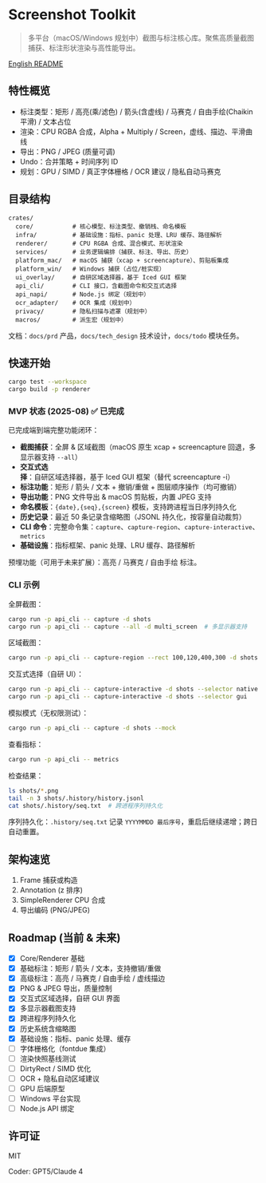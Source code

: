 # Screenshot Toolkit

> 多平台（macOS/Windows 规划中）截图与标注核心库。聚焦高质量截图捕获、标注形状渲染与高性能导出。

[English README](./README.md)

## 特性概览
- 标注类型：矩形 / 高亮(乘/滤色) / 箭头(含虚线) / 马赛克 / 自由手绘(Chaikin 平滑) / 文本占位
- 渲染：CPU RGBA 合成，Alpha + Multiply / Screen，虚线、描边、平滑曲线
- 导出：PNG / JPEG (质量可调)
- Undo：合并策略 + 时间序列 ID
- 规划：GPU / SIMD / 真正字体栅格 / OCR 建议 / 隐私自动马赛克

## 目录结构
```
crates/
  core/           # 核心模型、标注类型、撤销栈、命名模板
  infra/          # 基础设施：指标、panic 处理、LRU 缓存、路径解析
  renderer/       # CPU RGBA 合成、混合模式、形状渲染
  services/       # 业务逻辑编排（捕获、标注、导出、历史）
  platform_mac/   # macOS 捕获（xcap + screencapture）、剪贴板集成
  platform_win/   # Windows 捕获（占位/桩实现）
  ui_overlay/     # 自研区域选择器，基于 Iced GUI 框架
  api_cli/        # CLI 接口，含截图命令和交互式选择
  api_napi/       # Node.js 绑定（规划中）
  ocr_adapter/    # OCR 集成（规划中）
  privacy/        # 隐私扫描与遮罩（规划中）
  macros/         # 派生宏（规划中）
```
文档：`docs/prd` 产品，`docs/tech_design` 技术设计，`docs/todo` 模块任务。

## 快速开始
```sh
cargo test --workspace
cargo build -p renderer
```

### MVP 状态 (2025-08) ✅ 已完成
已完成端到端完整功能闭环：
- **截图捕获**：全屏 & 区域截图（macOS 原生 xcap + screencapture 回退，多显示器支持 `--all`）
- **交互式选择**：自研区域选择器，基于 Iced GUI 框架（替代 screencapture -i）
- **标注功能**：矩形 / 箭头 / 文本 + 撤销/重做 + 图层顺序操作（均可撤销）
- **导出功能**：PNG 文件导出 & macOS 剪贴板，内置 JPEG 支持
- **命名模板**：`{date},{seq},{screen}` 模板，支持跨进程当日序列持久化
- **历史记录**：最近 50 条记录含缩略图（JSONL 持久化，按容量自动裁剪）
- **CLI 命令**：完整命令集：`capture`、`capture-region`、`capture-interactive`、`metrics`
- **基础设施**：指标框架、panic 处理、LRU 缓存、路径解析

预埋功能（可用于未来扩展）：高亮 / 马赛克 / 自由手绘 标注。

### CLI 示例
全屏截图：
```sh
cargo run -p api_cli -- capture -d shots
cargo run -p api_cli -- capture --all -d multi_screen  # 多显示器支持
```

区域截图：
```sh
cargo run -p api_cli -- capture-region --rect 100,120,400,300 -d shots
```

交互式选择（自研 UI）：
```sh
cargo run -p api_cli -- capture-interactive -d shots --selector native  # 增强原生选择器
cargo run -p api_cli -- capture-interactive -d shots --selector gui    # 纯 GUI 选择器
```

模拟模式（无权限测试）：
```sh
cargo run -p api_cli -- capture -d shots --mock
```

查看指标：
```sh
cargo run -p api_cli -- metrics
```

检查结果：
```sh
ls shots/*.png
tail -n 3 shots/.history/history.jsonl
cat shots/.history/seq.txt  # 跨进程序列持久化
```
序列持久化：`.history/seq.txt` 记录 `YYYYMMDD 最后序号`，重启后继续递增；跨日自动重置。

## 架构速览
1. Frame 捕获或构造
2. Annotation (z 排序)
3. SimpleRenderer CPU 合成
4. 导出编码 (PNG/JPEG)

## Roadmap (当前 & 未来)
- [x] Core/Renderer 基础
- [x] 基础标注：矩形 / 箭头 / 文本，支持撤销/重做
- [x] 高级标注：高亮 / 马赛克 / 自由手绘 / 虚线描边
- [x] PNG & JPEG 导出，质量控制
- [x] 交互式区域选择，自研 GUI 界面
- [x] 多显示器截图支持
- [x] 跨进程序列持久化
- [x] 历史系统含缩略图
- [x] 基础设施：指标、panic 处理、缓存
- [ ] 字体栅格化（fontdue 集成）
- [ ] 渲染快照基线测试
- [ ] DirtyRect / SIMD 优化
- [ ] OCR + 隐私自动区域建议
- [ ] GPU 后端原型
- [ ] Windows 平台实现
- [ ] Node.js API 绑定

## 许可证
MIT

Coder: GPT5/Claude 4
